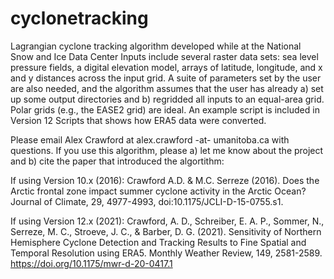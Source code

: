 # cyclonetracking
Lagrangian cyclone tracking algorithm developed while at the National Snow and Ice Data Center
Inputs include several raster data sets: sea level pressure fields, a digital elevation model, arrays of latitude, longitude, and x and y distances across the input grid. A suite of parameters set by the user are also needed, and the algorithm assumes that the user has already a) set up some output directories and b) regridded all inputs to an equal-area grid.  Polar grids (e.g., the EASE2 grid) are ideal. An example script is included in Version 12 Scripts that shows how ERA5 data were converted.

Please email Alex Crawford at alex.crawford -at- umanitoba.ca with questions.  If you use this algorithm, please a) let me know about the project and b) cite the paper that introduced the algortithm:

If using Version 10.x (2016):
Crawford A.D. & M.C. Serreze (2016). Does the Arctic frontal zone impact summer cyclone activity in the Arctic Ocean? Journal of Climate, 29, 4977-4993, doi:10.1175/JCLI-D-15-0755.s1.

If using Version 12.x (2021):
Crawford, A. D., Schreiber, E. A. P., Sommer, N., Serreze, M. C., Stroeve, J. C., & Barber, D. G. (2021). Sensitivity of Northern Hemisphere Cyclone Detection and Tracking Results to Fine Spatial and Temporal Resolution using ERA5. Monthly Weather Review, 149, 2581-2589. https://doi.org/10.1175/mwr-d-20-0417.1

